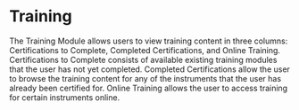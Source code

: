 # Training

The Training Module allows users to view training content in three columns: Certifications to Complete, Completed Certifications, and Online Training. 
Certifications to Complete consists of available existing training modules that the user has not yet completed. 
Completed Certifications allow the user to browse the training content for any of the instruments that the user has already been certified for. 
Online Training allows the user to access training for certain instruments online.
